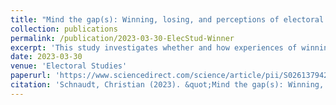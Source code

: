 ```yaml
---
title: "Mind the gap(s): Winning, losing, and perceptions of electoral integrity in mixed-member proportional systems (peer-reviewed journal article)"
collection: publications
permalink: /publication/2023-03-30-ElecStud-Winner
excerpt: 'This study investigates whether and how experiences of winning and losing at the ballot box shape voters' views about the integrity of the electoral process in Germany's mixed-member proportional system. Relying on comprehensive data from the German Longitudinal Election Study (GLES) 2021, the analysis provides evidence for a consistent winner-loser gap in voters' electoral-integrity perceptions, with electoral losers evaluating the electoral process systematically more negative than electoral winners. Moreover, the analysis shows that the winner-loser gap is particularly pronounced for voters who lost in two consecutive federal elections (repeated losers) as well as for those who suffered electoral defeat with both their list and district votes (double losers). These findings provide novel insights on how voters in mixed-member proportional systems cope with winning and losing at the ballot box, highlighting that electoral losers place (part of) the blame for their electoral defeat on the electoral process and procedures as such. In addition, the findings point to the relevance of specific features of electoral systems in shaping winner-loser gaps in electoral-integrity beliefs.'
date: 2023-03-30
venue: 'Electoral Studies'
paperurl: 'https://www.sciencedirect.com/science/article/pii/S0261379423000331'
citation: 'Schnaudt, Christian (2023). &quot;Mind the gap(s): Winning, losing, and perceptions of electoral integrity in mixed-member proportional systems.&quot; <i>Electoral Studies</i> 83 (online first).'
---
```


